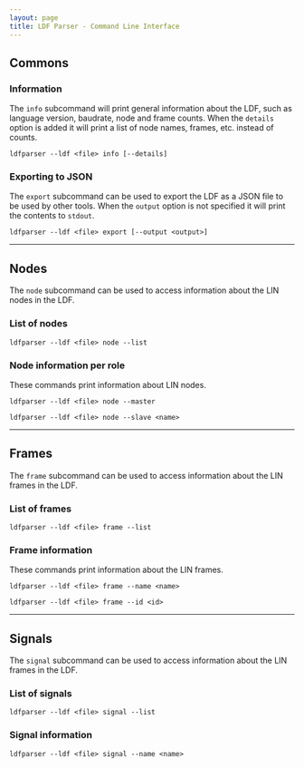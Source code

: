 ```yaml
---
layout: page
title: LDF Parser - Command Line Interface
---
```


## Commons

### Information

The `info` subcommand will print general information about the LDF, such as language
version, baudrate, node and frame counts. When the `details` option is added it will
print a list of node names, frames, etc. instead of counts.

`ldfparser --ldf <file> info [--details]`

### Exporting to JSON

The `export` subcommand can be used to export the LDF as a JSON file to be used by
other tools. When the `output` option is not specified it will print the contents to `stdout`.

`ldfparser --ldf <file> export [--output <output>]`

---

## Nodes

The `node` subcommand can be used to access information about the LIN nodes in the LDF.

### List of nodes

`ldfparser --ldf <file> node --list`

### Node information per role

These commands print information about LIN nodes.

`ldfparser --ldf <file> node --master`

`ldfparser --ldf <file> node --slave <name>`

---

## Frames

The `frame` subcommand can be used to access information about the LIN frames in the LDF.

### List of frames

`ldfparser --ldf <file> frame --list`

### Frame information

These commands print information about the LIN frames.

`ldfparser --ldf <file> frame --name <name>`

`ldfparser --ldf <file> frame --id <id>`

---

## Signals

The `signal` subcommand can be used to access information about the LIN frames in the LDF.

### List of signals

`ldfparser --ldf <file> signal --list`

### Signal information

`ldfparser --ldf <file> signal --name <name>`
